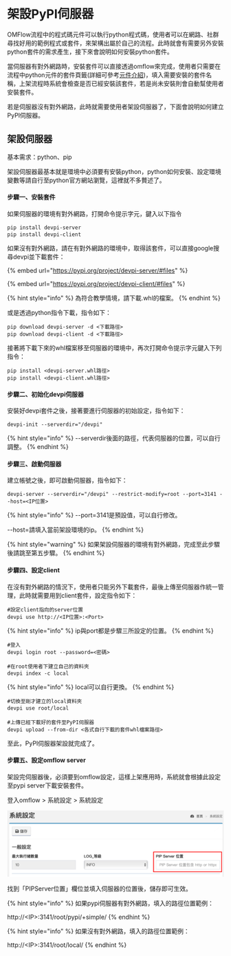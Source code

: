 # 架設PyPI伺服器

OMFlow流程中的程式碼元件可以執行python程式碼，使用者可以在網路、社群尋找好用的範例程式或套件，來架構出屬於自己的流程。此時就會有需要另外安裝python套件的需求產生，接下來會說明如何安裝python套件。

當伺服器有對外網路時，安裝套件可以直接透過omflow來完成，使用者只需要在流程中python元件的套件頁籤(詳細可參考[元件介紹](../5/6.md#cheng-shi-ma))，填入需要安裝的套件名稱，上架流程時系統會檢查是否已經安裝該套件，若是尚未安裝則會自動幫使用者安裝套件。

若是伺服器沒有對外網路，此時就需要使用者架設伺服器了，下面會說明如何建立PyPI伺服器。

## 架設伺服器

基本需求：python、pip

架設伺服器最基本就是環境中必須要有安裝python，python如何安裝、設定環境變數等請自行至python官方網站瀏覽，這裡就不多贅述了。

#### 步驟一、安裝套件

如果伺服器的環境有對外網路，打開命令提示字元，鍵入以下指令

```
pip install devpi-server
pip install devpi-client
```

如果沒有對外網路，請在有對外網路的環境中，取得該套件，可以直接google搜尋devpi並下載套件：

{% embed url="https://pypi.org/project/devpi-server/#files" %}

{% embed url="https://pypi.org/project/devpi-client/#files" %}

{% hint style="info" %}
為符合教學情境，請下載.whl的檔案。
{% endhint %}

或是透過python指令下載，指令如下：

```
pip download devpi-server -d <下載路徑>
pip download devpi-client -d <下載路徑>
```

接著將下載下來的whl檔案移至伺服器的環境中，再次打開命令提示字元鍵入下列指令：

```
pip install <devpi-server.whl路徑>
pip install <devpi-client.whl路徑>
```



#### 步驟二、初始化devpi伺服器

安裝好devpi套件之後，接著要進行伺服器的初始設定，指令如下：

```
devpi-init --serverdir="/devpi"
```

{% hint style="info" %}
\--serverdir後面的路徑，代表伺服器的位置，可以自行調整。
{% endhint %}

#### 步驟三、啟動伺服器

建立帳號之後，即可啟動伺服器，指令如下：

```
devpi-server --serverdir="/devpi" --restrict-modify=root --port=3141 --host=<IP位置>
```

{% hint style="info" %}
\--port=3141是預設值，可以自行修改。

\--host=請填入當前架設環境的ip。
{% endhint %}

{% hint style="warning" %}
如果架設伺服器的環境有對外網路，完成至此步驟後請跳至第五步驟。
{% endhint %}

#### 步驟四、設定client

在沒有對外網路的情況下，使用者只能另外下載套件，最後上傳至伺服器作統一管理，此時就需要用到client套件，設定指令如下：

```
#設定client指向的server位置
devpi use http://<IP位置>:<Port>
```

{% hint style="info" %}
ip與port都是步驟三所設定的位置。
{% endhint %}

```
#登入
devpi login root --password=<密碼>

#在root使用者下建立自己的資料夾
devpi index -c local
```

{% hint style="info" %}
local可以自行更換。
{% endhint %}

```
#切換至剛才建立的local資料夾
devpi use root/local

#上傳已經下載好的套件至PyPI伺服器
devpi upload --from-dir <各式自行下載的套件whl檔案路徑>
```

至此，PyPI伺服器架設就完成了。

#### 步驟五、設定omflow server

架設完伺服器後，必須要到omflow設定，這樣上架應用時，系統就會根據此設定至pypi server下載安裝套件。

登入omflow > 系統設定 > 系統設定

![](../.gitbook/assets/pip-server.png)

找到「PIPServer位置」欄位並填入伺服器的位置後，儲存即可生效。

{% hint style="info" %}
如果pypi伺服器有對外網路，填入的路徑位置範例：

http://\<IP>:3141/root/pypi/+simple/
{% endhint %}

{% hint style="info" %}
如果沒有對外網路，填入的路徑位置範例：

http://\<IP>:3141/root/local/
{% endhint %}

